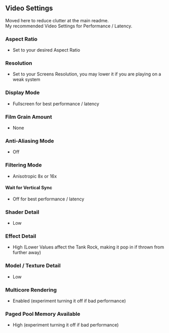 ## Video Settings
Moved here to reduce clutter at the main readme.<br>
My recommended Video Settings for Performance / Latency.

### Aspect Ratio
- Set to your desired Aspect Ratio

### Resolution
- Set to your Screens Resolution, you may lower it if you are playing on a weak system

### Display Mode
- Fullscreen for best performance / latency

### Film Grain Amount
- None

### Anti-Aliasing Mode
- Off

### Filtering Mode
- Anisotropic 8x or 16x

#### Wait for Vertical Sync
- Off for best performance / latency

### Shader Detail
- Low

### Effect Detail
- High (Lower Values affect the Tank Rock, making it pop in if thrown from further away)

### Model / Texture Detail
- Low

### Multicore Rendering
- Enabled (experiment turning it off if bad performance)

### Paged Pool Memory Available
- High (experiment turning it off if bad performance)
